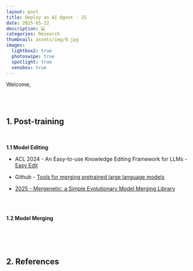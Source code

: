 ```yaml
---
layout: post
title: Deploy an AI Agent - 25
date: 2025-05-22
description: 💻
categories: Research
thumbnail: assets/img/9.jpg
images:
  lightbox2: true
  photoswipe: true
  spotlight: true
  venobox: true
---
```



Welcome,

<br><br>

## 1. Post-training

<br>

**1.1 Model Editing**<br>

- ACL 2024 - An Easy-to-use Knowledge Editing Framework for LLMs - [Easy Edit](https://github.com/zjunlp/EasyEdit)


- Github - [Tools for merging pretrained large language models](https://github.com/arcee-ai/mergekit?utm_source=chatgpt.com)
- [2025 - Mergenetic: a Simple Evolutionary Model Merging Library](https://arxiv.org/abs/2505.11427?utm_source=chatgpt.com)


<br><br>

**1.2 Model Merging**

<br><br><br>


## 2. References


<br><br><br><br>

